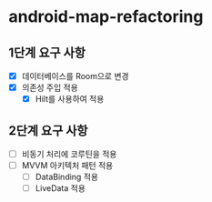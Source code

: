 # android-map-refactoring
## 1단계 요구 사항
- [x] 데이터베이스를 Room으로 변경
- [x] 의존성 주입 적용
    - [x] Hilt를 사용하여 적용
## 2단계 요구 사항
- [ ] 비동기 처리에 코루틴을 적용
- [ ] MVVM 아키텍처 패턴 적용
  - [ ] DataBinding 적용
  - [ ] LiveData 적용